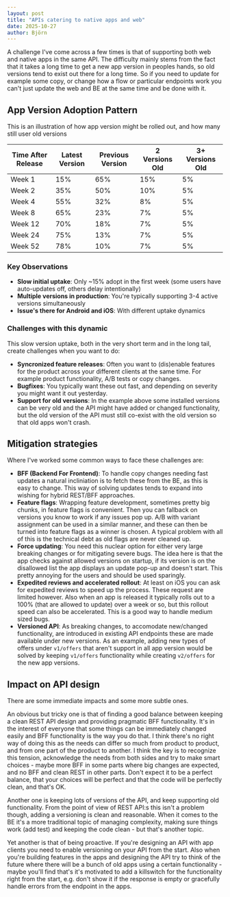 ```yaml
---
layout: post
title: "APIs catering to native apps and web"
date: 2025-10-27
author: Björn
---
```



A challenge I've come across a few times is that of supporting both web and native apps in the same API. The difficulty mainly stems from the fact that it takes a long time to get a new app version in peoples hands, so old versions tend to exist out there for a long time. So if you need to update for example some copy, or change how a flow or particular endpoints work you can't just update the web and BE at the same time and be done with it.


## App Version Adoption Pattern
This is an illustration of how app version might be rolled out, and how many still user old versions

| Time After Release | Latest Version | Previous Version | 2 Versions Old | 3+ Versions Old |
|-------------------|----------------|------------------|----------------|-----------------|
| Week 1            | 15%            | 65%              | 15%            | 5%              |
| Week 2            | 35%            | 50%              | 10%            | 5%              |
| Week 4            | 55%            | 32%              | 8%             | 5%              |
| Week 8            | 65%            | 23%              | 7%             | 5%              |
| Week 12           | 70%            | 18%              | 7%             | 5%              |
| Week 24           | 75%            | 13%              | 7%             | 5%              |
| Week 52           | 78%            | 10%              | 7%             | 5%              |


### Key Observations

- **Slow initial uptake**: Only ~15% adopt in the first week (some users have auto-updates off, others delay intentionally)
- **Multiple versions in production**: You're typically supporting 3-4 active versions simultaneously
- **Issue's there for Android and iOS**: With different uptake dynamics

### Challenges with this dynamic
This slow version uptake, both in the very short term and in the long tail, create challenges when you want to do:

- **Syncronized feature releases**: Often you want to (dis)enable features for the product across your different clients at the same time. For example product functionality, A/B tests or copy changes.  
- **Bugfixes**: You typically want these out fast, and depending on severity you might want it out yesterday.  
- **Support for old versions**: In the example above some installed versions can be very old and the API might have added or changed functionality, but the old version of the API must still co-exist with the old version so that old apps won't crash.

## Mitigation strategies
Where I've worked some common ways to face these challenges are:   
- **BFF (Backend For Frontend)**: To handle copy changes needing fast updates a natural incliniation is to fetch these from the BE, as this is easy to change. This way of solving updates tends to expand into wishing for hybrid REST/BFF approaches.   
- **Feature flags**: Wrapping feature development, sometimes pretty big chunks, in feature flags is convenient. Then you can fallback on versions you know to work if any issues pop up. A/B with variant assignment can be used in a similar manner, and these can then be turned into feature flags as a winner is chosen. A typical problem with all of this is the technical debt as old flags are never cleaned up.  
- **Force updating**: You need this nuclear option for either very large breaking changes or for mitigating severe bugs. The idea here is that the app checks against allowed versions on startup, if its version is on the disallowed list the app displays an update pop-up and doesn't start. This pretty annoying for the users and should be used sparingly.
- **Expedited reviews and accelerated rollout**: At least on iOS you can ask for expedited reviews to speed up the process. These request are limited however. Also when an app is released it typically rolls out to a 100% (that are allowed to update) over a week or so, but this rollout speed can also be accelerated. This is a good way to handle medium sized bugs.
- **Versioned API**: As breaking changes, to accomodate new/changed functionality, are introduced in existing API endpoints these are made available under new versions. As an example, adding new types of offers under `v1/offers` that aren't support in all app version would be solved by keeping `v1/offers` functionality while creating `v2/offers` for the new app versions. 

## Impact on API design
There are some immediate impacts and some more subtle ones. 

An obvious but tricky one is that of finding a good balance between keeping a clean REST API design and providing pragmatic BFF functionality. It's in the interest of everyone that some things can be immediately changed easily and BFF functionality is the way you do that. I think there's no right way of doing this as the needs can differ so much from product to product, and from one part of the product to another. I think the key is to recognize this tension, acknowledge the needs from both sides and try to make smart choices - maybe more BFF in some parts where big changes are expected, and no BFF and clean REST in other parts. Don't expect it to be a perfect balance, that your choices will be perfect  and that the code will be perfectly clean, and that's OK.

Another one is keeping lots of versions of the API, and keep supporting old functionality. From the point of view of REST API:s this isn't a problem though, adding a versioning is clean and reasonable. When it comes to the BE it's a more traditional topic of managing complexity, making sure things work (add test) and keeping the code clean - but that's another topic.

Yet another is that of being proactive. If you're designing an API with app clients you need to enable versioning on your API from the start. Also when you're building features in the apps and designing the API try to think of the future where there will be a bunch of old apps using a certain functionality - maybe you'll find that's it's motivated to add a killswitch for the functionality right from the start, e.g. don't show it if the response is empty or gracefully handle errors from the endpoint in the apps.